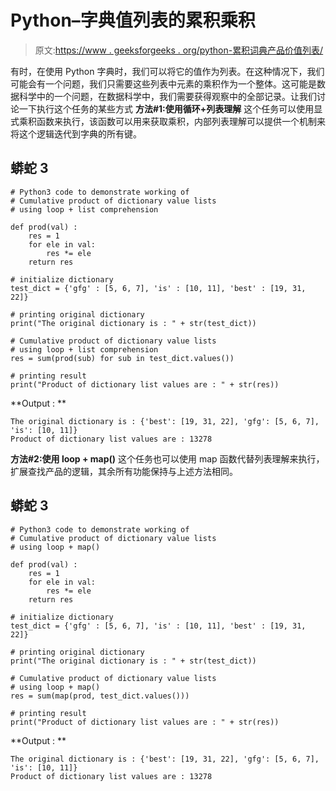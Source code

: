 # Python–字典值列表的累积乘积

> 原文:[https://www . geeksforgeeks . org/python-累积词典产品价值列表/](https://www.geeksforgeeks.org/python-cumulative-product-of-dictionary-value-lists/)

有时，在使用 Python 字典时，我们可以将它的值作为列表。在这种情况下，我们可能会有一个问题，我们只需要这些列表中元素的乘积作为一个整体。这可能是数据科学中的一个问题，在数据科学中，我们需要获得观察中的全部记录。让我们讨论一下执行这个任务的某些方式
**方法#1:使用循环+列表理解**
这个任务可以使用显式乘积函数来执行，该函数可以用来获取乘积，内部列表理解可以提供一个机制来将这个逻辑迭代到字典的所有键。

## 蟒蛇 3

```
# Python3 code to demonstrate working of
# Cumulative product of dictionary value lists
# using loop + list comprehension

def prod(val) :    
    res = 1        
    for ele in val:        
        res *= ele        
    return res

# initialize dictionary
test_dict = {'gfg' : [5, 6, 7], 'is' : [10, 11], 'best' : [19, 31, 22]}

# printing original dictionary
print("The original dictionary is : " + str(test_dict))

# Cumulative product of dictionary value lists
# using loop + list comprehension
res = sum(prod(sub) for sub in test_dict.values())

# printing result
print("Product of dictionary list values are : " + str(res))
```

**Output : **

```
The original dictionary is : {'best': [19, 31, 22], 'gfg': [5, 6, 7], 'is': [10, 11]}
Product of dictionary list values are : 13278
```

**方法#2:使用 loop + map()**
这个任务也可以使用 map 函数代替列表理解来执行，扩展查找产品的逻辑，其余所有功能保持与上述方法相同。

## 蟒蛇 3

```
# Python3 code to demonstrate working of
# Cumulative product of dictionary value lists
# using loop + map()

def prod(val) :    
    res = 1        
    for ele in val:        
        res *= ele        
    return res

# initialize dictionary
test_dict = {'gfg' : [5, 6, 7], 'is' : [10, 11], 'best' : [19, 31, 22]}

# printing original dictionary
print("The original dictionary is : " + str(test_dict))

# Cumulative product of dictionary value lists
# using loop + map()
res = sum(map(prod, test_dict.values()))

# printing result
print("Product of dictionary list values are : " + str(res))
```

**Output : **

```
The original dictionary is : {'best': [19, 31, 22], 'gfg': [5, 6, 7], 'is': [10, 11]}
Product of dictionary list values are : 13278
```